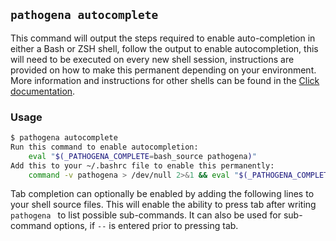 ## `pathogena autocomplete`

This command will output the steps required to enable auto-completion in either a Bash or ZSH shell, follow the output 
to enable autocompletion, this will need to be executed on every new shell session, instructions are provided on how to
make this permanent depending on your environment. More information and instructions for other shells can be found in 
the [Click documentation](https://click.palletsprojects.com/en/8.1.x/shell-completion/).

### Usage

```bash
$ pathogena autocomplete
Run this command to enable autocompletion:
    eval "$(_PATHOGENA_COMPLETE=bash_source pathogena)"
Add this to your ~/.bashrc file to enable this permanently:
    command -v pathogena > /dev/null 2>&1 && eval "$(_PATHOGENA_COMPLETE=bash_source pathogena)"
```

Tab completion can optionally be enabled by adding the following lines to your shell source files. 
This will enable the ability to press tab after writing `pathogena ` to list possible sub-commands. It can also be used
for sub-command options, if `--` is entered prior to pressing tab.
